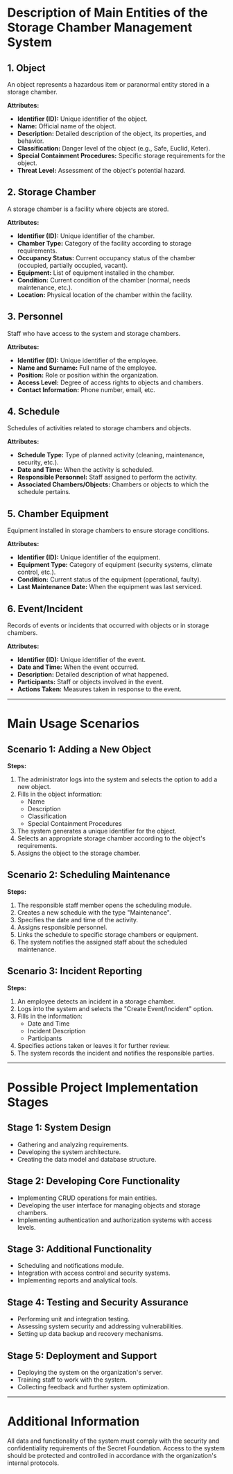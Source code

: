 # Description of Main Entities of the Storage Chamber Management System

## 1. Object

An object represents a hazardous item or paranormal entity stored in a storage chamber.

**Attributes:**

- **Identifier (ID):** Unique identifier of the object.
- **Name:** Official name of the object.
- **Description:** Detailed description of the object, its properties, and behavior.
- **Classification:** Danger level of the object (e.g., Safe, Euclid, Keter).
- **Special Containment Procedures:** Specific storage requirements for the object.
- **Threat Level:** Assessment of the object's potential hazard.

## 2. Storage Chamber

A storage chamber is a facility where objects are stored.

**Attributes:**

- **Identifier (ID):** Unique identifier of the chamber.
- **Chamber Type:** Category of the facility according to storage requirements.
- **Occupancy Status:** Current occupancy status of the chamber (occupied, partially occupied, vacant).
- **Equipment:** List of equipment installed in the chamber.
- **Condition:** Current condition of the chamber (normal, needs maintenance, etc.).
- **Location:** Physical location of the chamber within the facility.

## 3. Personnel

Staff who have access to the system and storage chambers.

**Attributes:**

- **Identifier (ID):** Unique identifier of the employee.
- **Name and Surname:** Full name of the employee.
- **Position:** Role or position within the organization.
- **Access Level:** Degree of access rights to objects and chambers.
- **Contact Information:** Phone number, email, etc.

## 4. Schedule

Schedules of activities related to storage chambers and objects.

**Attributes:**

- **Schedule Type:** Type of planned activity (cleaning, maintenance, security, etc.).
- **Date and Time:** When the activity is scheduled.
- **Responsible Personnel:** Staff assigned to perform the activity.
- **Associated Chambers/Objects:** Chambers or objects to which the schedule pertains.

## 5. Chamber Equipment

Equipment installed in storage chambers to ensure storage conditions.

**Attributes:**

- **Identifier (ID):** Unique identifier of the equipment.
- **Equipment Type:** Category of equipment (security systems, climate control, etc.).
- **Condition:** Current status of the equipment (operational, faulty).
- **Last Maintenance Date:** When the equipment was last serviced.

## 6. Event/Incident

Records of events or incidents that occurred with objects or in storage chambers.

**Attributes:**

- **Identifier (ID):** Unique identifier of the event.
- **Date and Time:** When the event occurred.
- **Description:** Detailed description of what happened.
- **Participants:** Staff or objects involved in the event.
- **Actions Taken:** Measures taken in response to the event.

---

# Main Usage Scenarios

## Scenario 1: Adding a New Object

**Steps:**

1. The administrator logs into the system and selects the option to add a new object.
2. Fills in the object information:
   - Name
   - Description
   - Classification
   - Special Containment Procedures
3. The system generates a unique identifier for the object.
4. Selects an appropriate storage chamber according to the object's requirements.
5. Assigns the object to the storage chamber.

## Scenario 2: Scheduling Maintenance

**Steps:**

1. The responsible staff member opens the scheduling module.
2. Creates a new schedule with the type "Maintenance".
3. Specifies the date and time of the activity.
4. Assigns responsible personnel.
5. Links the schedule to specific storage chambers or equipment.
6. The system notifies the assigned staff about the scheduled maintenance.

## Scenario 3: Incident Reporting

**Steps:**

1. An employee detects an incident in a storage chamber.
2. Logs into the system and selects the "Create Event/Incident" option.
3. Fills in the information:
   - Date and Time
   - Incident Description
   - Participants
4. Specifies actions taken or leaves it for further review.
5. The system records the incident and notifies the responsible parties.

---

# Possible Project Implementation Stages

## Stage 1: System Design

- Gathering and analyzing requirements.
- Developing the system architecture.
- Creating the data model and database structure.

## Stage 2: Developing Core Functionality

- Implementing CRUD operations for main entities.
- Developing the user interface for managing objects and storage chambers.
- Implementing authentication and authorization systems with access levels.

## Stage 3: Additional Functionality

- Scheduling and notifications module.
- Integration with access control and security systems.
- Implementing reports and analytical tools.

## Stage 4: Testing and Security Assurance

- Performing unit and integration testing.
- Assessing system security and addressing vulnerabilities.
- Setting up data backup and recovery mechanisms.

## Stage 5: Deployment and Support

- Deploying the system on the organization's server.
- Training staff to work with the system.
- Collecting feedback and further system optimization.

---

# Additional Information

All data and functionality of the system must comply with the security and confidentiality requirements of the Secret Foundation. Access to the system should be protected and controlled in accordance with the organization's internal protocols.

